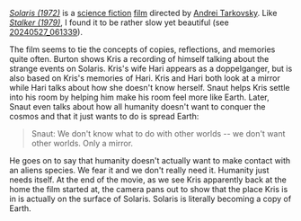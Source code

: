 _[Solaris (1972)](../notes/solaris.md)_ is a [science fiction](../notes/science-fiction.md) [film](../indices/films.md) directed by [Andrei Tarkovsky](../notes/andrei-tarkovsky.md). Like _[Stalker (1979)](../notes/stalker.md)_, I found it to be rather slow yet beautiful (see [20240527_061339](20240527_061339.md)).

The film seems to tie the concepts of copies, reflections, and memories quite often. Burton shows Kris a recording of himself talking about the strange events on Solaris. Kris's wife Hari appears as a doppelganger, but is also based on Kris's memories of Hari. Kris and Hari both look at a mirror while Hari talks about how she doesn't know herself. Snaut helps Kris settle into his room by helping him make his room feel more like Earth. Later, Snaut even talks about how all humanity doesn't want to conquer the cosmos and that it just wants to do is spread Earth:

> Snaut: We don't know what to do with other worlds -- we don't want other worlds. Only a mirror.

He goes on to say that humanity doesn't actually want to make contact with an aliens species. We fear it and we don't really need it. Humanity just needs itself. At the end of the movie, as we see Kris apparently back at the home the film started at, the camera pans out to show that the place Kris is in is actually on the surface of Solaris. Solaris is literally becoming a copy of Earth.
